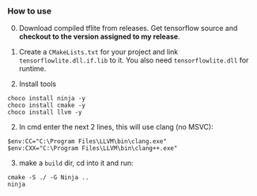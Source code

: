 ### How to use
0. Download compiled tflite from releases. Get tensorflow source and **checkout to the version assigned to my release**.
1. Create a `CMakeLists.txt` for your project and link `tensorflowlite.dll.if.lib` to it. You also need `tensorflowlite.dll` for runtime.

2. Install tools
```
choco install ninja -y
choco install cmake -y
choco install llvm -y
```
 
2. In cmd enter the next 2 lines, this will use clang (no MSVC):
```
$env:CC="C:\Program Files\LLVM\bin\clang.exe"
$env:CXX="C:\Program Files\LLVM\bin\clang++.exe"
```
 
3. make a `build` dir, cd into it and run:
```
cmake -S ./ -G Ninja ..
ninja
```
